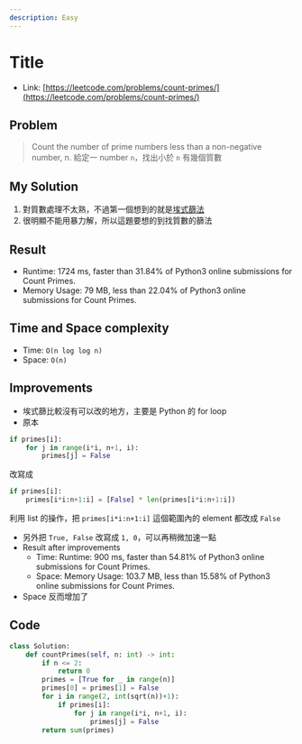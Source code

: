 ```yaml
---
description: Easy
---
```


# Title

* Link: [https://leetcode.com/problems/count-primes/](https://leetcode.com/problems/count-primes/)

## Problem

>Count the number of prime numbers less than a non-negative number, n.
給定一 number `n`，找出小於 `n` 有幾個質數

## My Solution

1. 對質數處理不太熟，不過第一個想到的就是[埃式篩法](https://zh.wikipedia.org/wiki/%E5%9F%83%E6%8B%89%E6%89%98%E6%96%AF%E7%89%B9%E5%B0%BC%E7%AD%9B%E6%B3%95)
2. 很明顯不能用暴力解，所以這題要想的到找質數的篩法

## Result

- Runtime: 1724 ms, faster than 31.84% of Python3 online submissions for Count Primes.
- Memory Usage: 79 MB, less than 22.04% of Python3 online submissions for Count Primes.

## Time and Space complexity

- Time: `O(n log log n)`
- Space: `O(n)`

## Improvements

- 埃式篩比較沒有可以改的地方，主要是 Python 的 for loop
- 原本

```python
if primes[i]:
    for j in range(i*i, n+1, i):
        primes[j] = False
```

改寫成

```python
if primes[i]:
    primes[i*i:n+1:i] = [False] * len(primes[i*i:n+1:i])
```

利用 list 的操作，把 `primes[i*i:n+1:i]` 這個範圍內的 element 都改成 `False`

- 另外把 `True, False` 改寫成 `1, 0`，可以再稍微加速一點
- Result after improvements
    - Time: Runtime: 900 ms, faster than 54.81% of Python3 online submissions for Count Primes.
    - Space: Memory Usage: 103.7 MB, less than 15.58% of Python3 online submissions for Count Primes.
- Space 反而增加了

## Code

```python
class Solution:
    def countPrimes(self, n: int) -> int:
        if n <= 2:
            return 0
        primes = [True for _ in range(n)]
        primes[0] = primes[1] = False
        for i in range(2, int(sqrt(n))+1):
            if primes[i]:
                for j in range(i*i, n+1, i):
                    primes[j] = False
        return sum(primes)
```